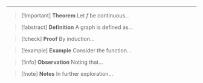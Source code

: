 
---


> [!important] **Theorem**
> Let $f$ be continuous...

> [!abstract] **Definition**
> A graph is defined as...

> [!check] **Proof**
> By induction...

> [!example] **Example**
> Consider the function...

> [!info] **Observation**
> Noting that...

> [!note] **Notes**
> In further exploration...



